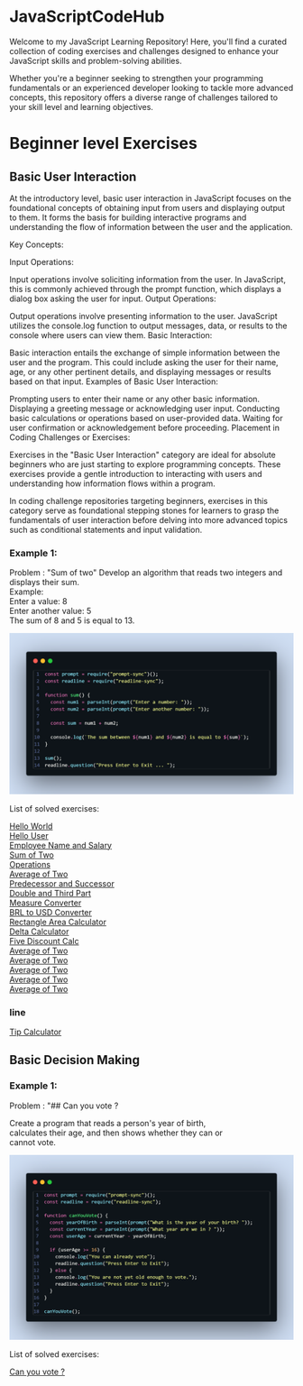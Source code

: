 # JavaScriptCodeHub

Welcome to my JavaScript Learning Repository! Here, you'll find a curated collection of coding exercises and challenges designed to enhance your JavaScript skills and problem-solving abilities.

Whether you're a beginner seeking to strengthen your programming fundamentals or an experienced developer looking to tackle more advanced concepts, this repository offers a diverse range of challenges tailored to your skill level and learning objectives.

# Beginner level Exercises

## Basic User Interaction

At the introductory level, basic user interaction in JavaScript focuses on the foundational concepts of obtaining input from users and displaying output to them. It forms the basis for building interactive programs and understanding the flow of information between the user and the application.

Key Concepts:

Input Operations:

Input operations involve soliciting information from the user. In JavaScript, this is commonly achieved through the prompt function, which displays a dialog box asking the user for input.
Output Operations:

Output operations involve presenting information to the user. JavaScript utilizes the console.log function to output messages, data, or results to the console where users can view them.
Basic Interaction:

Basic interaction entails the exchange of simple information between the user and the program. This could include asking the user for their name, age, or any other pertinent details, and displaying messages or results based on that input.
Examples of Basic User Interaction:

Prompting users to enter their name or any other basic information.
Displaying a greeting message or acknowledging user input.
Conducting basic calculations or operations based on user-provided data.
Waiting for user confirmation or acknowledgement before proceeding.
Placement in Coding Challenges or Exercises:

Exercises in the "Basic User Interaction" category are ideal for absolute beginners who are just starting to explore programming concepts. These exercises provide a gentle introduction to interacting with users and understanding how information flows within a program.

In coding challenge repositories targeting beginners, exercises in this category serve as foundational stepping stones for learners to grasp the fundamentals of user interaction before delving into more advanced topics such as conditional statements and input validation.

### Example 1: 

Problem : "Sum of two"
Develop an algorithm that reads two integers and displays their sum.<br>
Example:<br>
Enter a value: 8 <br>
Enter another value: 5 <br>
The sum of 8 and 5 is equal to 13. <br>

![Basic Sequence:](https://github.com/davi-p-oliveira-11/JavaScriptCodeHub/blob/main/Images/basic%20sequences.png)<br>

List of solved exercises:

[Hello World](https://github.com/davi-p-oliveira-11/JavaScriptCodeHub/tree/main/Challenges/HelloWorld)<br>
[Hello User](https://github.com/davi-p-oliveira-11/JavaScriptCodeHub/tree/main/Challenges/HelloUser)<br>
[Employee Name and Salary](https://github.com/davi-p-oliveira-11/JavaScriptCodeHub/tree/main/Challenges/EmployeeName)<br>
[Sum of Two](https://github.com/davi-p-oliveira-11/JavaScriptCodeHub/tree/main/Challenges/SumofTwo)<br>
[Operations](https://github.com/davi-p-oliveira-11/JavaScriptCodeHub/tree/main/Challenges/Operations)<br>
[Average of Two](https://github.com/davi-p-oliveira-11/JavaScriptCodeHub/tree/main/Challenges/Average-of-Two)<br>
[Predecessor and Successor](https://github.com/davi-p-oliveira-11/JavaScriptCodeHub/tree/main/Challenges/Predecessor-Succesor)<br>
[Double and Third Part](https://github.com/davi-p-oliveira-11/JavaScriptCodeHub/tree/main/Challenges/Double-Third)<br>
[Measure Converter](https://github.com/davi-p-oliveira-11/JavaScriptCodeHub/tree/main/Challenges/Measure-Converter)<br>
[BRL to USD Converter](https://github.com/davi-p-oliveira-11/JavaScriptCodeHub/tree/main/Challenges/brl-to-dollar)<br>
[Rectangle Area Calculator ](https://github.com/davi-p-oliveira-11/JavaScriptCodeHub/tree/main/Challenges/Rectangle-Calc)<br>
[Delta Calculator](https://github.com/davi-p-oliveira-11/JavaScriptCodeHub/tree/main/Challenges/DeltaCalculator)<br>
[Five Discount Calc](https://github.com/davi-p-oliveira-11/JavaScriptCodeHub/tree/main/Challenges/Average-of-Two)<br>
[Average of Two](https://github.com/davi-p-oliveira-11/JavaScriptCodeHub/tree/main/Challenges/Average-of-Two)<br>
[Average of Two](https://github.com/davi-p-oliveira-11/JavaScriptCodeHub/tree/main/Challenges/Average-of-Two)<br>
[Average of Two](https://github.com/davi-p-oliveira-11/JavaScriptCodeHub/tree/main/Challenges/Average-of-Two)<br>
[Average of Two](https://github.com/davi-p-oliveira-11/JavaScriptCodeHub/tree/main/Challenges/Average-of-Two)<br>
[Average of Two](https://github.com/davi-p-oliveira-11/JavaScriptCodeHub/tree/main/Challenges/Average-of-Two)<br>

### line
[Tip Calculator](https://github.com/davi-p-oliveira-11/JavaScriptCodeHub/tree/main/Challenges/Tip-Calculator)<br>

## Basic Decision Making

### Example 1: 

Problem : "## Can you vote ?

Create a program that reads a person's year of birth,<br>
calculates their age, and then shows whether they can or <br>cannot vote.

![Basic Decision Making:](https://github.com/davi-p-oliveira-11/JavaScriptCodeHub/blob/main/Images/code-snapshot.png)<br>

List of solved exercises:

[Can you vote ?](https://github.com/davi-p-oliveira-11/JavaScriptCodeHub/tree/main/Challenges/Can-you-vote)<br>
